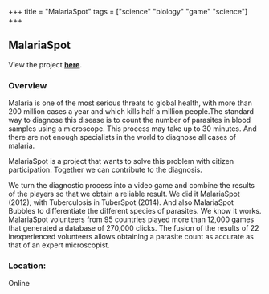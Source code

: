 +++
title = "MalariaSpot"
tags = ["science" "biology" "game" "science"]
+++

## MalariaSpot

View the project [**here**](https://malariaspot.org/en/).

### Overview

Malaria is one of the most serious threats to global health, with more than 200 million cases a year and which kills half a million people.The standard way to diagnose this disease is to count the number of parasites in blood samples using a microscope. This process may take up to 30 minutes. And there are not enough specialists in the world to diagnose all cases of malaria.

MalariaSpot is a project that wants to solve this problem with citizen participation. Together we can contribute to the diagnosis.

We turn the diagnostic process into a video game and combine the results of the players so that we obtain a reliable result. We did it MalariaSpot (2012), with Tuberculosis in TuberSpot (2014). And also MalariaSpot Bubbles to differentiate the different species of parasites. We know it works. MalariaSpot volunteers from 95 countries played more than 12,000 games that generated a database of 270,000 clicks. The fusion of the results of 22 inexperienced volunteers allows obtaining a parasite count as accurate as that of an expert microscopist.

### Location:
Online
